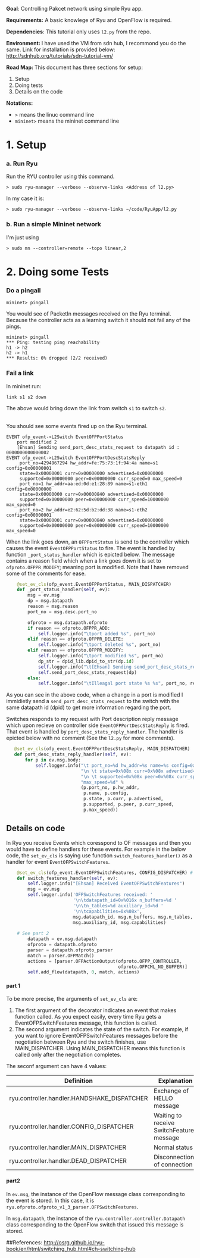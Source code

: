 <b>Goal</b>: Controlling Pakcet network using simple Ryu app. 

<b>Requirements:</b>
A basic knowlege of Ryu and OpenFlow is required. 

<b>Dependencies</b>: This tutorial only uses `l2.py` from the repo.

<b>Environment: </b> I have used the VM from sdn hub, I recommond you do the same. Link for installation is provided below: http://sdnhub.org/tutorials/sdn-tutorial-vm/

<b>Road Map: </b>This document has three sections for setup: 

 1. Setup 
 2. Doing tests </br>
 3. Details on the code

<b>Notations: </b>
 - `>` means the linuc command line <br>
 - `mininet>` means the mininet command line
 
# 1. Setup
 
### a. Run Ryu
Run the RYU controller using this command. 
```shell
> sudo ryu-manager --verbose --observe-links <Address of l2.py>
```
In my case it is: 
```shell
> sudo ryu-manager --verbose --observe-links ~/code/RyuApp/l2.py
```
### b. Run a simple Mininet network
I'm just using 
```shell
> sudo mn --controller=remote --topo linear,2
```

# 2. Doing some Tests
### Do a pingall
```shell
mininet> pingall
```
You would see of PacketIn messages received on the Ryu terminal. </br>
Because the controller acts as a learning switch it should not fail any of the pings. 
```
mininet> pingall
*** Ping: testing ping reachability
h1 -> h2 
h2 -> h1 
*** Results: 0% dropped (2/2 received)
```
### Fail a link
In mininet run: 
```
link s1 s2 down
```
The above would bring down the link from switch `s1` to switch `s2`. 

</br>You should see some events fired up on the Ryu terminal. 
```
EVENT ofp_event->L2Switch EventOFPPortStatus
	port modified 2
	[Ehsan] Sending send_port_desc_stats_request to datapath id : 0000000000000002
EVENT ofp_event->L2Switch EventOFPPortDescStatsReply
	 port_no=4294967294 hw_addr=fe:75:73:1f:94:4a name=s1 config=0x00000001 
 	 state=0x00000001 curr=0x00000000 advertised=0x00000000 
 	 supported=0x00000000 peer=0x00000000 curr_speed=0 max_speed=0
	 port_no=1 hw_addr=aa:ed:0d:e1:28:89 name=s1-eth1 config=0x00000000 
 	 state=0x00000000 curr=0x00000840 advertised=0x00000000 
 	 supported=0x00000000 peer=0x00000000 curr_speed=10000000 max_speed=0
	 port_no=2 hw_addr=e2:62:5d:b2:dd:38 name=s1-eth2 config=0x00000001 
 	 state=0x00000001 curr=0x00000840 advertised=0x00000000 
 	 supported=0x00000000 peer=0x00000000 curr_speed=10000000 max_speed=0
```
When the link goes down, an `OFPPortStatus` is send to the controller which causes the event `EventOFPPortStatus` to fire. 
The event is handled by function `_port_status_handler` which is epicted below. The message contains a reason field which when a 
link goes down it is set to `ofproto.OFPPR_MODIFY`; meaning port is modified. 
Note that I have removed some of the comments for ease. 
```python
    @set_ev_cls(ofp_event.EventOFPPortStatus, MAIN_DISPATCHER)
    def _port_status_handler(self, ev):
        msg = ev.msg
        dp = msg.datapath
        reason = msg.reason
        port_no = msg.desc.port_no

        ofproto = msg.datapath.ofproto
        if reason == ofproto.OFPPR_ADD:
            self.logger.info("\tport added %s", port_no)
        elif reason == ofproto.OFPPR_DELETE:
            self.logger.info("\tport deleted %s", port_no)
        elif reason == ofproto.OFPPR_MODIFY:
            self.logger.info("\tport modified %s", port_no)
            dp_str = dpid_lib.dpid_to_str(dp.id)
            self.logger.info("\t[Ehsan] Sending send_port_desc_stats_request to datapath id : " + dp_str)
            self.send_port_desc_stats_request(dp)
        else:
            self.logger.info("\tIlleagal port state %s %s", port_no, reason)
```
As you can see in the above code, when a change in a port is modified I immidietly send a `send_port_desc_stats_request` to the switch
with the same datapath id (dpid) to get more information regarding the port.

Switches responds to my request with Port description reply message which upon recieve on controller side `EventOFPPortDescStatsReply` is fired.
That event is handled by `port_desc_stats_reply_handler`. The handler is epicted below with no comment (See the `l2.py` for more comments). 
 ```python
    @set_ev_cls(ofp_event.EventOFPPortDescStatsReply, MAIN_DISPATCHER)
    def port_desc_stats_reply_handler(self, ev):
        for p in ev.msg.body:
            self.logger.info("\t port_no=%d hw_addr=%s name=%s config=0x%08x "
                             "\n \t state=0x%08x curr=0x%08x advertised=0x%08x "
                             "\n \t supported=0x%08x peer=0x%08x curr_speed=%d "
                             "max_speed=%d" %
                             (p.port_no, p.hw_addr,
                              p.name, p.config,
                              p.state, p.curr, p.advertised,
                              p.supported, p.peer, p.curr_speed,
                              p.max_speed))
 ```
 
## Details on code
 
In Ryu you receive Events which coresspond to OF messages and then you would have to define handlers for these events. For example in the below code, the `set_ev_cls` is saying use function `switch_features_handler()` as a handler for event `EventOFPSwitchFeatures`. 

```python
    @set_ev_cls(ofp_event.EventOFPSwitchFeatures, CONFIG_DISPATCHER) # See part 1
    def switch_features_handler(self, ev):
        self.logger.info("[Ehsan] Received EventOFPSwitchFeatures")
        msg = ev.msg
        self.logger.info('OFPSwitchFeatures received: '
                         '\n\tdatapath_id=0x%016x n_buffers=%d '
                         '\n\tn_tables=%d auxiliary_id=%d '
                         '\n\tcapabilities=0x%08x',
                         msg.datapath_id, msg.n_buffers, msg.n_tables,
                         msg.auxiliary_id, msg.capabilities)
	
	# See part 2
        datapath = ev.msg.datapath
        ofproto = datapath.ofproto
        parser = datapath.ofproto_parser
        match = parser.OFPMatch()
        actions = [parser.OFPActionOutput(ofproto.OFPP_CONTROLLER,
                                          ofproto.OFPCML_NO_BUFFER)]
        self.add_flow(datapath, 0, match, actions)
```
#### part 1
To be more precise, the arguments of `set_ev_cls` are: 
 1. The first argument of the decorator indicates an event that makes function called. As you expect easily, every time Ryu gets a EventOFPSwitchFeatures message, this function is called.
 2. The second argument indicates the state of the switch. For example, if you want to ignore EventOFPSwitchFeatures messages before the negotiation between Ryu and the switch finishes, use MAIN_DISPATCHER. Using MAIN_DISPATCHER means this function is called only after the negotiation completes.
 

The seconf argument can have 4 values: 

Definition				    |	Explanation
--------------------------------------------|-------------------------------------------
ryu.controller.handler.HANDSHAKE_DISPATCHER |	Exchange of HELLO message
ryu.controller.handler.CONFIG_DISPATCHER    |	Waiting to receive SwitchFeatures message
ryu.controller.handler.MAIN_DISPATCHER	    |	Normal status
ryu.controller.handler.DEAD_DISPATCHER	    |	Disconnection of connection
 
#### part2
In `ev.msg`, the instance of the OpenFlow message class corresponding to the event is stored. In this case, it is `ryu.ofproto.ofproto_v1_3_parser.OFPSwitchFeatures`.

In `msg.datapath`, the instance of the `ryu.controller.controller.Datapath` class corresponding to the OpenFlow switch that issued this message is stored.


##References: 
http://osrg.github.io/ryu-book/en/html/switching_hub.html#ch-switching-hub 
